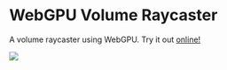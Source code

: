 # WebGPU Volume Raycaster

A volume raycaster using WebGPU. Try it out [online!](https://willusher.io/webgpu-volume-raycaster/)

![](https://i.imgur.com/6zNv57i.png)

